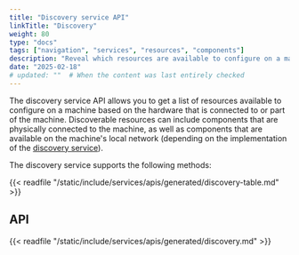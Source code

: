 ```yaml
---
title: "Discovery service API"
linkTitle: "Discovery"
weight: 80
type: "docs"
tags: ["navigation", "services", "resources", "components"]
description: "Reveal which resources are available to configure on a machine based on the hardware that is physically present."
date: "2025-02-18"
# updated: ""  # When the content was last entirely checked
---
```


The discovery service API allows you to get a list of resources available to configure on a machine based on the hardware that is connected to or part of the machine.
Discoverable resources can include components that are physically connected to the machine, as well as components that are available on the machine's local network (depending on the implementation of the [discovery service](/operate/reference/services/discovery/)).

The discovery service supports the following methods:

{{< readfile "/static/include/services/apis/generated/discovery-table.md" >}}

## API

{{< readfile "/static/include/services/apis/generated/discovery.md" >}}
